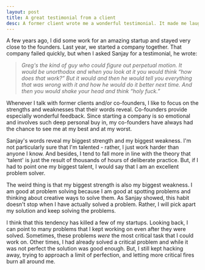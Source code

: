 ```yaml
---
layout: post
title: A great testimonial from a client
desc: A former client wrote me a wonderful testimonial. It made me laugh.
---
```


A few years ago, I did some work for an amazing startup and stayed very close to the founders. Last year, we started a company together. That company failed quickly, but when I asked Sanjay for a testimonial, he wrote:

> _Greg's the kind of guy who could figure out perpetual motion. It would be unorthodox and when you look at it you would think “how does that work?” But it would and then he would tell you everything that was wrong with it and how he would do it better next time. And then you would shake your head and think “holy fuck.”_

Whenever I talk with former clients and/or co-founders, I like to focus on the strengths and weaknesses that their words reveal. Co-founders provide especially wonderful feedback. Since starting a company is so emotional and involves such deep personal buy in, my co-founders have always had the chance to see me at my best and at my worst.

Sanjay's words reveal my biggest strength and my biggest weakness. I'm not particularly sure that I'm talented - rather, I just work harder than anyone I know. And besides, I tend to fall more in line with the theory that 'talent' is just the result of thousands of hours of deliberate practice. But, if I had to point one my biggest talent, I would say that I am an excellent problem solver.

The weird thing is that my biggest strength is also my biggest weakness. I am good at problem solving because I am good at spotting problems and thinking about creative ways to solve them. As Sanjay showed, this habit doesn't stop when I have actually solved a problem. Rather, I will pick apart my solution and keep solving the problems.

I think that this tendency has killed a few of my startups. Looking back, I can point to many problems that I kept working on even after they were solved. Sometimes, these problems _were_ the most critical task that I could work on. Other times, I had already solved a critical problem and while it was not perfect the solution was good enough. But, I still kept hacking away, trying to approach a limit of perfection, and letting more critical fires burn all around me.
